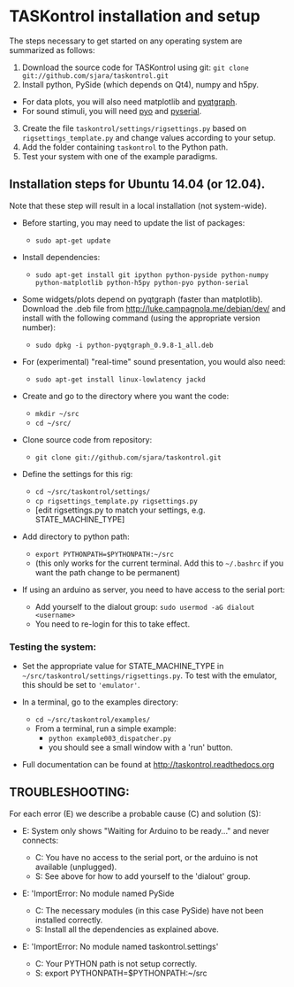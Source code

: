 # TASKontrol installation and setup

The steps necessary to get started on any operating system are summarized as follows:

1. Download the source code for TASKontrol using git:
  `git clone git://github.com/sjara/taskontrol.git`
2. Install python, PySide (which depends on Qt4), numpy and h5py.
  * For data plots, you will also need matplotlib and [pyqtgraph](http://www.pyqtgraph.org/).
  * For sound stimuli, you will need [pyo](http://ajaxsoundstudio.com/software/pyo/) and [pyserial](https://pythonhosted.org/pyserial/).
3. Create the file `taskontrol/settings/rigsettings.py` based on `rigsettings_template.py` and change values according to your setup.
4. Add the folder containing `taskontrol` to the Python path.
5. Test your system with one of the example paradigms.


## Installation steps for Ubuntu 14.04 (or 12.04).

Note that these step will result in a local installation (not system-wide).

* Before starting, you may need to update the list of packages:
  * `sudo apt-get update`

* Install dependencies:
  * `sudo apt-get install git ipython python-pyside python-numpy python-matplotlib python-h5py python-pyo python-serial`

* Some widgets/plots depend on pyqtgraph (faster than matplotlib). Download the .deb file from http://luke.campagnola.me/debian/dev/ and install with the following command (using the appropriate version number):
  * `sudo dpkg -i python-pyqtgraph_0.9.8-1_all.deb`

* For (experimental) "real-time" sound presentation, you would also need:
  * `sudo apt-get install linux-lowlatency jackd`

* Create and go to the directory where you want the code:
  * `mkdir ~/src`
  * `cd ~/src/`

* Clone source code from repository:
  * `git clone git://github.com/sjara/taskontrol.git`

* Define the settings for this rig:
  * `cd ~/src/taskontrol/settings/`
  * `cp rigsettings_template.py rigsettings.py`
  * [edit rigsettings.py to match your settings, e.g. STATE_MACHINE_TYPE]

* Add directory to python path:
  * `export PYTHONPATH=$PYTHONPATH:~/src`
  * (this only works for the current terminal. Add this to `~/.bashrc` if you want the path change to be permanent)

* If using an arduino as server, you need to have access to the serial port:
  * Add yourself to the dialout group: `sudo usermod -aG dialout <username>`
  * You need to re-login for this to take effect.

### Testing the system:
* Set the appropriate value for STATE_MACHINE_TYPE in `~/src/taskontrol/settings/rigsettings.py`. To test with the emulator, this should be set to `'emulator'`.
* In a terminal, go to the examples directory:
  * `cd ~/src/taskontrol/examples/`
  * From a terminal, run a simple example:
    * `python example003_dispatcher.py`
    * you should see a small window with a 'run' button.

* Full documentation can be found at http://taskontrol.readthedocs.org


## TROUBLESHOOTING:

For each error (E) we describe a probable cause (C) and solution (S):

* E: System only shows "Waiting for Arduino to be ready..." and never connects:
  * C: You have no access to the serial port, or the arduino is not available (unplugged).
  * S: See above for how to add yourself to the 'dialout' group.

* E: 'ImportError: No module named PySide
  * C: The necessary modules (in this case PySide) have not been installed correctly.
  * S: Install all the dependencies as explained above.

* E: 'ImportError: No module named taskontrol.settings'
  * C:  Your PYTHON path is not setup correctly.
  * S:  export PYTHONPATH=$PYTHONPATH:~/src
